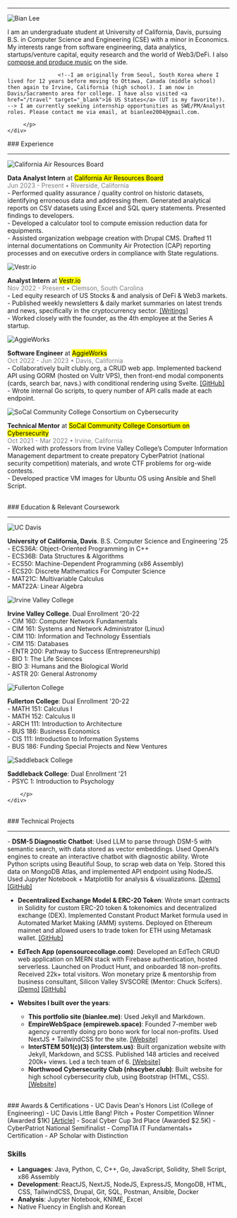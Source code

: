 ---
---

<hr/>
<div class="content-container">
    <img src="/assets/new.jpg" alt="Bian Lee" class="pfp-image">
    <div class="content-text">
        <p>
           I am an undergraduate student at University of California, Davis, pursuing B.S. in Computer Science and Engineering (CSE) with a minor in Economics. My interests range from software engineering, data analytics, startups/venture capital, equity research and the world of Web3/DeFi. I also <a href="https://open.spotify.com/artist/5QHoUe5kwjvOfjfHrbVTBY?si=W__FkkEbQz-Wu1P7A69EFA" target="_blank">compose and produce music</a> on the side.

                    <!--I am originally from Seoul, South Korea where I lived for 12 years before moving to Ottawa, Canada (middle school) then again to Irvine, California (high school). I am now in Davis/Sacramento area for college. I have also visited <a href="/travel" target="_blank">16 US States</a> (UT is my favorite!).  --> I am currently seeking internship opportunities as SWE/PM/Analyst roles. Please contact me via email, at bianlee2004@gmail.com.

         </p>
    </div>

</div>
<!-- -->
### Experience
<hr/>
<div class="content-container">
    <img src="/assets/carb.jpeg" alt="California Air Resources Board" class="content-image">
    <div class="content-text">
        <p>
            <b>Data Analyst Intern</b> at <mark>California Air Resources Board</mark>
            <br/><span style="color: gray">Jun 2023 - Present • Riverside, California</span>
            <br/> - Performed quality assurance / quality control on historic datasets, identifying erroneous data and addressing them. Generated analytical reports on CSV datasets using Excel and SQL query statements. Presented findings to developers.
            <br/> - Developed a calculator tool to compute emission reduction data for equipments.
            <br/> - Assisted organization webpage creation with Drupal CMS. Drafted 11 internal documentations on Community Air Protection (CAP) reporting processes and on executive orders in compliance with State regulations.
        </p>
    </div>
</div>

<!--
<div class="content-container">
    <img src="/assets/carb.jpeg" alt="California Air Resources Board" class="content-image">
    <div class="content-text">
        <p>
            <b>Data Analyst Intern</b> at California Air Resources Board
            <br/> - Performed data quality control and assisted database migration to .NET system.
            <br/> - Generated analytical reports on CSV datasets using Excel, SQL query commands, and Python scripting. Developed a calculator tool to compute emission reduction data for equipment, given load factor values and formulas.
            <br/> - Assisted organization webpage creation with Drupal CMS. Drafted 11 internal documentations on Community Air Protection (CAP) reporting processes and on executive orders in compliance with State regulations.
        </p>
    </div>
</div>
-->

<div class="content-container">
    <img src="/assets/vestr.jpeg" alt="Vestr.io" class="content-image">
    <div class="content-text">
        <p>
            <b>Analyst Intern</b> at <mark>Vestr.io</mark>
            <br/><span style="color: gray">Nov 2022 - Present • Clemson, South Carolina</span>
            <br/> - Led equity research of US Stocks & and analysis of DeFi & Web3 markets. 
            <br/> - Published weekly newsletters & daily market summaries on latest trends and news, specifically in the cryptocurrency sector. <a href="/writing" target="_blank">[Writings]</a>
            <br/> - Worked closely with the founder, as the 4th employee at the Series A startup.
        </p>
    </div>
</div>

<div class="content-container">
    <img src="/assets/aggieworks.jpeg" alt="AggieWorks" class="content-image">
    <div class="content-text">
        <p>
          <b>Software Engineer</b> at <mark>AggieWorks</mark>
          <br/><span style="color: gray">Oct 2022 - Jun 2023 • Davis, California</span>
          <br/> - Collaboratively built clubly.org, a CRUD web app. Implemented backend API using GORM (hosted on Vultr VPS), then front-end modal components (cards, search bar, navs.) with conditional rendering using Svelte. <a href="https://github.com/AggieWorks/Clubly" target="_blank">[GitHub]</a>
          <br/> - Wrote internal Go scripts, to query number of API calls made at each endpoint.
        </p>
    </div>
</div>

<div class="content-container">
    <img src="/assets/socal.png" alt="SoCal Community College Consortium on Cybersecurity" class="content-image">
    <div class="content-text">
        <p>
          <b>Technical Mentor</b> at <mark>SoCal Community College Consortium on Cybersecurity</mark>
            <br/><span style="color: gray">Oct 2021 - Mar 2022 • Irvine, California</span>
          <br/> - Worked with professors from Irvine Valley College’s Computer Information Management department to create prepatory CyberPatriot (national security competition) materials, and wrote CTF problems for org-wide contests.
          <br/> - Developed practice VM images for Ubuntu OS using Ansible and Shell Script.
        </p>
    </div>
</div>

<!--
<div class="content-container">
    <img src="/assets/interstem.jpeg" alt="InterSTEM 501(c)(3)" class="content-image">
    <div class="content-text">
        <p>
          <b>Webmaster</b> at InterSTEM 501(c)(3)
          <br/> - Built organization website (<a href="https://interstem.us" target="_blank">interstem.us</a>) with Jekyll, Markdown, SCSS. Published 148 articles, w/ 200k+ views.
          <br/> - Remotely taught 3 students a prepatory curriculum to help attain CompTIA IT Fundamentals+ Certification.
        </p>
    </div>
</div>

-->

<!--
## Misc. Work Experience

- <b>Part-Time Cashier</b> at local restaurant
- <b>Part-Time Team Member</b> at Panera Bread
-->

<br/>
### Education & Relevant Coursework
<hr/>

<div class="content-container">
    <img src="/assets/davis.png" alt="UC Davis" class="content-image">
    <div class="content-text">
        <p>
       <b>University of California, Davis</b>. B.S. Computer Science and Engineering '25
      <br/> - ECS36A: Object-Oriented Programming in C++
      <br/> - ECS36B: Data Structures & Algorithms
      <br/> - ECS50: Machine-Dependent Programming (x86 Assembly)
      <br/> - ECS20: Discrete Mathematics For Computer Science
      <br/> - MAT21C: Multivariable Calculus
      <br/> - MAT22A: Linear Algebra
        </p>
    </div>
</div>

<div class="content-container">
    <img src="/assets/ivc.png" alt="Irvine Valley College" class="content-image">
    <div class="content-text">
        <p>
       <b>Irvine Valley College</b>. Dual Enrollment '20-22
      <br/> - CIM 160: Computer Network Fundamentals
      <br/> - CIM 161: Systems and Network Administrator (Linux)
      <br/> - CIM 110: Information and Technology Essentials
      <br/> - CIM 115: Databases
      <br/> - ENTR 200: Pathway to Success (Entrepreneurship)
      <br/> - BIO 1: The Life Sciences
      <br/> - BIO 3: Humans and the Biological World
      <br/> - ASTR 20: General Astronomy
        </p>
    </div>
</div>

<div class="content-container">
    <img src="/assets/fullerton.png" alt="Fullerton College" class="content-image">
    <div class="content-text">
        <p>
        <b>Fullerton College</b>: Dual Enrollment '20-22
        <br/> - MATH 151: Calculus I
        <br/> - MATH 152: Calculus II
        <br/> - ARCH 111: Introduction to Architecture
        <br/> - BUS 186: Business Economics
        <br/> - CIS 111: Introduction to Information Systems
        <br/> - BUS 186: Funding Special Projects and New Ventures
        </p>
    </div>
</div>

<div class="content-container">
    <img src="/assets/saddleback.png" alt="Saddleback College" class="content-image">
    <div class="content-text">
        <p>
      <b>Saddleback College</b>: Dual Enrollment '21
      <br/> - PSYC 1: Introduction to Psychology

        </p>
    </div>

</div>

<br/>
### Technical Projects
<hr/>
- <b>DSM-5 Diagnostic Chatbot</b>: Used LLM to parse through DSM-5 with semantic search, with data stored as vector embeddings. Used OpenAI’s engines to create an interactive chatbot with diagnostic ability. Wrote Python scripts using Beautiful Soup, to scrap web data on Yelp. Stored this data on MongoDB Atlas, and implemented API endpoint using NodeJS. Used Jupyter Notebook + Matplotlib for analysis & visualizations. <a href="" target="_blank">[Demo]</a> <a href="https://github.com/ritvikir/hackdavis" target="_blank">[GitHub]</a>

- <b>Decentralized Exchange Model & ERC-20 Token</b>: Wrote smart contracts in Solidity for custom ERC-20 token & tokenomics and decentralized exchange (DEX). Implemented Constant Product Market formula used in Automated Market Making (AMM) systems. Deployed on Ethereum mainnet and allowed users to trade token for ETH using Metamask wallet. <a href="https://github.com/BianLee/BianDEX-Mirror" target="_blank">[GitHub]</a>

- <b>EdTech App (opensourcecollage.com)</b>: Developed an EdTech CRUD web application on MERN stack with Firebase authentication, hosted serverless. Launched on Product Hunt, and onboarded 18 non-profits. Received 22k+ total visitors. Won monetary prize & mentorship from business consultant, Silicon Valley SVSCORE (Mentor: Chuck Scifers). <a href="" target="_blank">[Demo]</a> <a href="https://github.com/BianLee/opensourcecollage.com" target="_blank">[GitHub]</a>

- <b>Websites I built over the years</b>:
  - <b>This portfolio site (bianlee.me)</b>: Used Jekyll and Markdown.
  - <b>EmpireWebSpace (empireweb.space)</b>: Founded 7-member web agency currently doing pro bono work for local non-profits. Used NextJS + TailwindCSS for the site. <a href="https://www.empireweb.space/" target="_blank">[Website]</a>
  - <b>InterSTEM 501(c)(3) (interstem.us)</b>: Built organization website with Jekyll, Markdown, and SCSS. Published 148 articles and received 200k+ views. Led a tech team of 6. <a href="https://interstem.us" target="_blank">[Website]</a>
  - <b>Northwood Cybersecurity Club (nhscyber.club)</b>: Built website for high school cybersecurity club, using Bootstrap (HTML, CSS). <a href="https://interstem.us" target="_blank">[Website]</a>

<br/>
### Awards & Certifications
- UC Davis Dean's Honors List (College of Engineering)
- UC Davis Little Bang! Pitch + Poster Competition Winner (Awarded $1K) <a href="https://innovate.ucdavis.edu/blog/borrow-blog" target="_blank">[Article]</a>
- Socal Cyber Cup 3rd Place (Awarded $2.5K)
- CyberPatriot National Semifinalist
- CompTIA IT Fundamentals+ Certification
- AP Scholar with Distinction

### Skills

- <b>Languages</b>: Java, Python, C, C++, Go, JavaScript, Solidity, Shell Script, x86 Assembly
- <b>Development</b>: ReactJS, NextJS, NodeJS, ExpressJS, MongoDB, HTML, CSS, TailwindCSS, Drupal, Git, SQL, Postman, Ansible, Docker
- <b>Analysis</b>: Jupyter Notebook, KNIME, Excel
- Native Fluency in English and Korean

